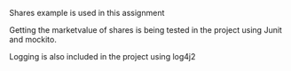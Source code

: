 Shares example is used in this assignment

Getting the marketvalue of shares is being tested in the project using Junit and mockito.

Logging is also included in the project using log4j2
